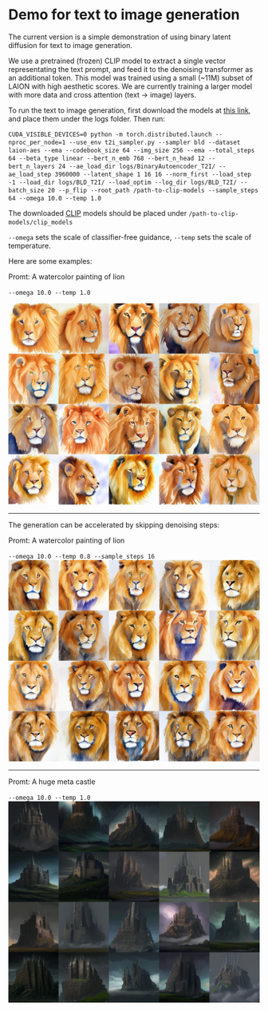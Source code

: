 # Demo for text to image generation

The current version is a simple demonstration of using binary latent diffusion for text to image generation. 

We use a pretrained (frozen) CLIP model to extract a single vector representating the text prompt, and feed it to the denoising transformer as an additional token. 
This model was trained using a small (~11M) subset of LAION with high aesthetic scores. 
We are currently training a larger model with more data and cross attention (text -> image) layers. 

To run the text to image generation, first download the models at [this link](https://drive.google.com/drive/folders/1iZvnc7gekN6p0Ommw9lAWdUPQmw3_svH?usp=sharing), and place them under the logs folder. Then run:

```
CUDA_VISIBLE_DEVICES=0 python -m torch.distributed.launch --nproc_per_node=1 --use_env t2i_sampler.py --sampler bld --dataset laion-aes --ema --codebook_size 64 --img_size 256 --ema --total_steps 64 --beta_type linear --bert_n_emb 768 --bert_n_head 12 --bert_n_layers 24 --ae_load_dir logs/BinaryAutoencoder_T2I/ --ae_load_step 3960000 --latent_shape 1 16 16 --norm_first --load_step -1 --load_dir logs/BLD_T2I/ --load_optim --log_dir logs/BLD_T2I/ --batch_size 20 --p_flip --root_path /path-to-clip-models --sample_steps 64 --omega 10.0 --temp 1.0 
```

The downloaded [CLIP](https://github.com/openai/CLIP) models should be placed under `/path-to-clip-models/clip_models`

`--omega` sets the scale of classifier-free guidance, `--temp` sets the scale of temperature. 

Here are some examples:

Promt: A watercolor painting of lion

`--omega 10.0 --temp 1.0`

![test_img](figs/a_watercolor_painting_of_lion.jpg)

---

The generation can be accelerated by skipping denoising steps:

Promt: A watercolor painting of lion

`--omega 10.0 --temp 0.8 --sample_steps 16`
![test_img](figs/A_watercolor_painting_of_lion_s16.jpg)

---

Promt: A huge meta castle

`--omega 10.0 --temp 1.0`
![test_img](figs/a_huge_metal_castle.jpg)